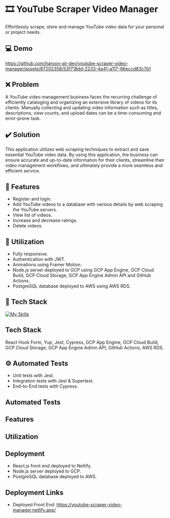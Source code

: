 # :film_strip: YouTube Scraper Video Manager
Effortlessly scrape, store and manage YouTube video data for your personal or project needs.

## :computer: Demo
https://github.com/haroon-ali-dev/youtube-scraper-video-manager/assets/87202358/53f718dd-2233-4a41-a117-66eccd83c7b1

## :x: Problem
A YouTube video management business faces the recurring challenge of efficiently cataloging and organizing an extensive library of videos for its clients. Manually collecting and updating video information such as titles, descriptions, view counts, and upload dates can be a time-consuming and error-prone task.

## :heavy_check_mark: Solution
This application utilizes web scraping techniques to extract and save essential YouTube video data. By using this application, the business can ensure accurate and up-to-date information for their clients, streamline their video management workflows, and ultimately provide a more seamless and efficient service.

## :page_facing_up: Features
- Register and login.
- Add YouTube videos to a database with various details by web scraping the YouTube servers.
- View list of videos.
- Increase and decrease ratings.
- Delete videos.

## :bookmark_tabs: Utilization
- Fully responsive.
- Authentication with JWT.
- Animations using Framer Motion.
- Node.js server deployed to GCP using GCP App Engine, GCP Cloud Build, GCP Cloud Storage, GCP App Engine Admin API and GitHub Actions.
- PostgreSQL database deployed to AWS using AWS RDS.

## :hammer: Tech Stack
[![My Skills](https://skillicons.dev/icons?i=html,css,js,react,nodejs,postgres,jest,gcp,aws)](https://skillicons.dev)

## Tech Stack
React Hook Form, Yup, Jest, Cypress, GCP App Engine, GCP Cloud Build, GCP Cloud Storage, GCP App Engine Admin API, GitHub Actions, AWS RDS.

## :gear: Automated Tests
- Unit tests with Jest.
- Integration tests with Jest & Supertest.
- End-to-End tests with Cypress.

## Automated Tests


## Features


## Utilization


## Deployment
- React.js front end deployed to Netlify.
- Node.js server deployed to GCP.
- PostgreSQL database deployed to AWS.

## Deployment Links
- Deployed Front End: https://youtube-scraper-video-manager.netlify.app/
